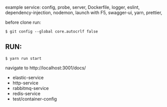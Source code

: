 example service:
config, probe, server, Dockerfile, logger, eslint, dependency-injection, nodemon, launch with F5, swagger-ui, yarn, prettier,

before clone run:    

    $ git config --global core.autocrlf false

## RUN:
    $ yarn run start  
    
navigate to http://localhost:3001/docs/  

- elastic-service
- http-service
- rabbitmq-service
- redis-service
- test/container-config

<!-- run local with docker: -->
<!-- $ docker build -t foo . && docker run -it --env-file test/.env foo -->
